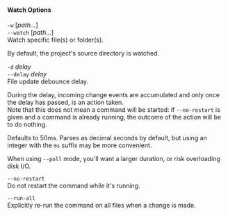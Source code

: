#### Watch Options

`-w` [*path...*]  
`--watch` [*path...*]  
Watch specific file(s) or folder(s).

By default, the project's source directory is watched.

`-d` _delay_  
`--delay` _delay_  
File update debounce delay.

During the delay, incoming change events are accumulated and only once the delay has passed, is an action taken.  
Note that this does not mean a command will be started: if `--no-restart` is given and a command is already running, the outcome of the action will be to do nothing.

Defaults to 50ms. Parses as decimal seconds by default, but using an integer with the `ms` suffix may be more convenient.

When using `--poll` mode, you'll want a larger duration, or risk overloading disk I/O.

`--no-restart`  
Do not restart the command while it's running.

`--run-all`  
Explicitly re-run the command on all files when a change is made.

